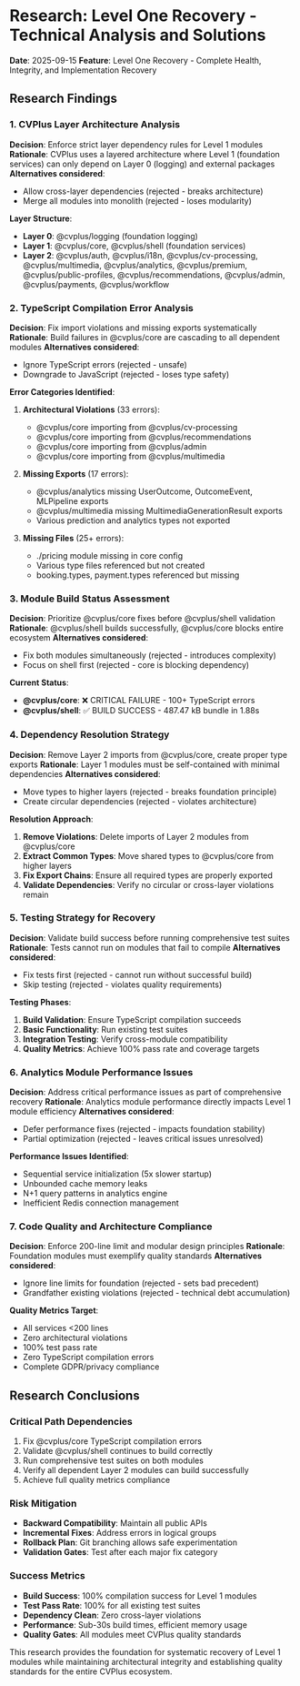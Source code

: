 # Research: Level One Recovery - Technical Analysis and Solutions

**Date**: 2025-09-15
**Feature**: Level One Recovery - Complete Health, Integrity, and Implementation Recovery

## Research Findings

### 1. CVPlus Layer Architecture Analysis

**Decision**: Enforce strict layer dependency rules for Level 1 modules
**Rationale**: CVPlus uses a layered architecture where Level 1 (foundation services) can only depend on Layer 0 (logging) and external packages
**Alternatives considered**:
- Allow cross-layer dependencies (rejected - breaks architecture)
- Merge all modules into monolith (rejected - loses modularity)

**Layer Structure**:
- **Layer 0**: @cvplus/logging (foundation logging)
- **Layer 1**: @cvplus/core, @cvplus/shell (foundation services)
- **Layer 2**: @cvplus/auth, @cvplus/i18n, @cvplus/cv-processing, @cvplus/multimedia, @cvplus/analytics, @cvplus/premium, @cvplus/public-profiles, @cvplus/recommendations, @cvplus/admin, @cvplus/payments, @cvplus/workflow

### 2. TypeScript Compilation Error Analysis

**Decision**: Fix import violations and missing exports systematically
**Rationale**: Build failures in @cvplus/core are cascading to all dependent modules
**Alternatives considered**:
- Ignore TypeScript errors (rejected - unsafe)
- Downgrade to JavaScript (rejected - loses type safety)

**Error Categories Identified**:
1. **Architectural Violations** (33 errors):
   - @cvplus/core importing from @cvplus/cv-processing
   - @cvplus/core importing from @cvplus/recommendations
   - @cvplus/core importing from @cvplus/admin
   - @cvplus/core importing from @cvplus/multimedia

2. **Missing Exports** (17 errors):
   - @cvplus/analytics missing UserOutcome, OutcomeEvent, MLPipeline exports
   - @cvplus/multimedia missing MultimediaGenerationResult exports
   - Various prediction and analytics types not exported

3. **Missing Files** (25+ errors):
   - ./pricing module missing in core config
   - Various type files referenced but not created
   - booking.types, payment.types referenced but missing

### 3. Module Build Status Assessment

**Decision**: Prioritize @cvplus/core fixes before @cvplus/shell validation
**Rationale**: @cvplus/shell builds successfully, @cvplus/core blocks entire ecosystem
**Alternatives considered**:
- Fix both modules simultaneously (rejected - introduces complexity)
- Focus on shell first (rejected - core is blocking dependency)

**Current Status**:
- **@cvplus/core**: ❌ CRITICAL FAILURE - 100+ TypeScript errors
- **@cvplus/shell**: ✅ BUILD SUCCESS - 487.47 kB bundle in 1.88s

### 4. Dependency Resolution Strategy

**Decision**: Remove Layer 2 imports from @cvplus/core, create proper type exports
**Rationale**: Layer 1 modules must be self-contained with minimal dependencies
**Alternatives considered**:
- Move types to higher layers (rejected - breaks foundation principle)
- Create circular dependencies (rejected - violates architecture)

**Resolution Approach**:
1. **Remove Violations**: Delete imports of Layer 2 modules from @cvplus/core
2. **Extract Common Types**: Move shared types to @cvplus/core from higher layers
3. **Fix Export Chains**: Ensure all required types are properly exported
4. **Validate Dependencies**: Verify no circular or cross-layer violations remain

### 5. Testing Strategy for Recovery

**Decision**: Validate build success before running comprehensive test suites
**Rationale**: Tests cannot run on modules that fail to compile
**Alternatives considered**:
- Fix tests first (rejected - cannot run without successful build)
- Skip testing (rejected - violates quality requirements)

**Testing Phases**:
1. **Build Validation**: Ensure TypeScript compilation succeeds
2. **Basic Functionality**: Run existing test suites
3. **Integration Testing**: Verify cross-module compatibility
4. **Quality Metrics**: Achieve 100% pass rate and coverage targets

### 6. Analytics Module Performance Issues

**Decision**: Address critical performance issues as part of comprehensive recovery
**Rationale**: Analytics module performance directly impacts Level 1 module efficiency
**Alternatives considered**:
- Defer performance fixes (rejected - impacts foundation stability)
- Partial optimization (rejected - leaves critical issues unresolved)

**Performance Issues Identified**:
- Sequential service initialization (5x slower startup)
- Unbounded cache memory leaks
- N+1 query patterns in analytics engine
- Inefficient Redis connection management

### 7. Code Quality and Architecture Compliance

**Decision**: Enforce 200-line limit and modular design principles
**Rationale**: Foundation modules must exemplify quality standards
**Alternatives considered**:
- Ignore line limits for foundation (rejected - sets bad precedent)
- Grandfather existing violations (rejected - technical debt accumulation)

**Quality Metrics Target**:
- All services <200 lines
- Zero architectural violations
- 100% test pass rate
- Zero TypeScript compilation errors
- Complete GDPR/privacy compliance

## Research Conclusions

### Critical Path Dependencies
1. Fix @cvplus/core TypeScript compilation errors
2. Validate @cvplus/shell continues to build correctly
3. Run comprehensive test suites on both modules
4. Verify all dependent Layer 2 modules can build successfully
5. Achieve full quality metrics compliance

### Risk Mitigation
- **Backward Compatibility**: Maintain all public APIs
- **Incremental Fixes**: Address errors in logical groups
- **Rollback Plan**: Git branching allows safe experimentation
- **Validation Gates**: Test after each major fix category

### Success Metrics
- **Build Success**: 100% compilation success for Level 1 modules
- **Test Pass Rate**: 100% for all existing test suites
- **Dependency Clean**: Zero cross-layer violations
- **Performance**: Sub-30s build times, efficient memory usage
- **Quality Gates**: All modules meet CVPlus quality standards

This research provides the foundation for systematic recovery of Level 1 modules while maintaining architectural integrity and establishing quality standards for the entire CVPlus ecosystem.